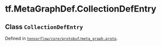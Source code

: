<div itemscope itemtype="http://developers.google.com/ReferenceObject">
<meta itemprop="name" content="tf.MetaGraphDef.CollectionDefEntry" />
</div>

# tf.MetaGraphDef.CollectionDefEntry

## Class `CollectionDefEntry`





Defined in [`tensorflow/core/protobuf/meta_graph.proto`](https://www.tensorflow.org/code/tensorflow/core/protobuf/meta_graph.proto).




